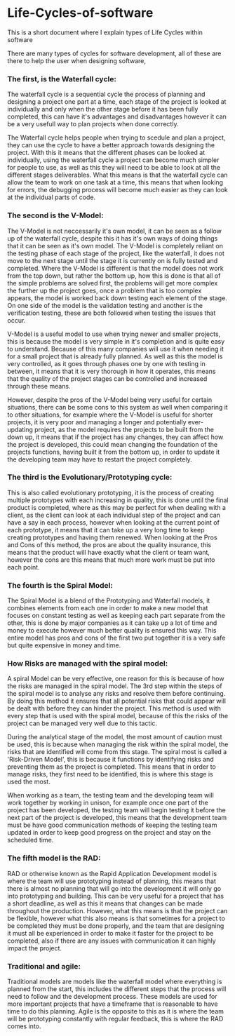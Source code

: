 # Life-Cycles-of-software
This is a short document where I explain types of Life Cycles within software 

There are many types of cycles for software development, all of these are there to help the user when designing software, 




### The first, is the Waterfall cycle:

The waterfall cycle is a sequential cycle the process of planning and designing a project one part at a time, each stage of the project is looked at individually and only when the other stage before it has been fully completed, this can have it's advantages and disadvantages however it can be a very usefull way to plan projects when done correctly.

The Waterfall cycle helps people when trying to scedule and plan a project, they can use the cycle to have a better approach towards designing the project. With this it means that the different phases can be looked at individually, using the waterfall cycle a project can become much simpler for people to use, as well as this they will need to be able to look at all the different stages deliverables. What this means is that the waterfall cycle can allow the team to work on one task at a time, this means that when looking for errors, the debugging process will become much easier as they can look at the individual parts of code.

### The second is the V-Model:

The V-Model is not neccessarily it's own model, it can be seen as a follow up of the waterfall cycle, despite this it has it's own ways of doing things that it can be seen as it's own model. The V-Model is completely reliant on the testing phase of each stage of the project, like the waterfall, it does not move to the next stage until the stage it is currently on is fully tested and completed. Where the V-Model is different is that the model does not work from the top down, but rather the bottom up, how this is done is that all of the simple problems are solved first, the problems will get more complex the further up the project goes, once a problem that is too complex appears, the model is worked back down testing each element of the stage. On one side of the model is the validation testing and another is the verification testing, these are both followed when testing the issues that occur.

V-Model is a useful model to use when trying newer and smaller projects, this is because the model is very simple in it's completion and is quite easy to understand. Because of this many companies will use it when needing it for a small project that is already fully planned. As well as this the model is very controlled, as it goes through phases one by one with testing in between, it means that it is very thorough in how it operates, this means that the quality of the project stages can be controlled and increased through these means.

However, despite the pros of the V-Model being very useful for certain situations, there can be some cons to this system as well when comparing it to other situations, for example where the V-Model is useful for shorter projects, it is very poor and managing a longer and potentially ever-updating project, as the model requires the projects to be built from the down up, it means that if the project has any changes, they can affect how the project is developed, this could mean changing the foundation of the projects functions, having built it from the bottom up, in order to update it the developing team may have to restart the project completely. 



### The third is the Evolutionary/Prototyping cycle:

This is also called evolutionary prototyping, it is the process of creating multiple prototypes with each increasing in quality, this is done until the final product is completed, where as this may be perfect for when dealing with a client, as the client can look at each individual step of the project and can have a say in each process, however when looking at the current point of each prototype, it means that it can take up a very long time to keep creating prototypes and having them renewed. When looking at the Pros and Cons of this method, the pros are about the quality insurance, this means that the product will have exactly what the client or team want, however the cons are this means that much more work must be put into each point.

### The fourth is the Spiral Model:

The Spiral Model is a blend of the Prototyping and Waterfall models, it combines elements from each one in order to make a new model that focuses on constant testing as well as keeping each part separate from the other, this is done by major companies as it can take up a lot of time and money to execute however much better quality is ensured this way. This entire model has pros and cons of the first two put together it is a very safe but quite expensive in money and time.

### How Risks are managed with the spiral model:

A spiral Model can be very effective, one reason for this is because of how the risks are managed in the spiral model. The 3rd step within the steps of the spiral model is to analyse any risks and resolve them before continuing. By doing this method it ensures that all potential risks that could appear will be dealt with before they can hinder the project. This method is used with every step that is used with the spiral model, because of this the risks of the project can be managed very well due to this tactic.

During the analytical stage of the model, the most amount of caution must be used, this is because when managing the risk within the spiral model, the risks that are identified will come from this stage. The spiral most is called a 'Risk-Driven Model', this is because it functions by identifying risks and preventing them as the project is completed. This means that in order to manage risks, they first need to be identified, this is where this stage is used the most.

When working as a team, the testing team and the developing team will work together by working in unison, for example once one part of the project has been developed, the testing team will begin testing it before the next part of the project is developed, this means that the development team must be have good communication methods of keeping the testing team updated in order to keep good progress on the project and stay on the scheduled time.

### The fifth model is the RAD:

RAD or otherwise known as the Rapid Application Development model is where the team will use prototyping instead of planning, this means that there is almost no planning that will go into the development it will only go into prototyping and building. This can be very useful for a project that has a short deadline, as well as this it means that changes can be made throughout the production. However, what this means is that the project can be flexible, however what this also means is that sometimes for a project to be completed they must be done properly, and the team that are designing it must all be experienced in order to make it faster for the project to be completed, also if there are any issues with communication it can highly impact the project.


### Traditional and agile:

Traditional models are models like the waterfall model where everything is planned from the start, this includes the different steps that the process will need to follow and the development process. These models are used for more important projects that have a timeframe that is reasonable to have time to do this planning. Agile is the opposite to this as it is where the team will be prototyping constantly with regular feedback, this is where the RAD comes into.
